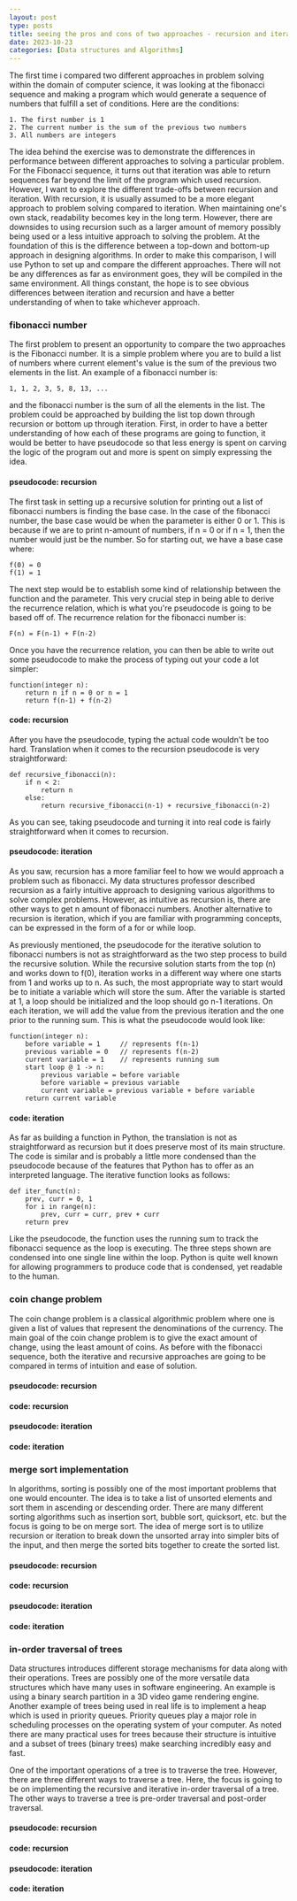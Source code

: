 ```yaml
---
layout: post
type: posts
title: seeing the pros and cons of two approaches - recursion and iteration
date: 2023-10-23
categories: [Data structures and Algorithms]
---
```

The first time i compared two different approaches in problem solving within the domain of computer science, it was looking at the fibonacci sequence and making a program which would generate a sequence of numbers that fulfill a set of conditions.  Here are the conditions:

```
1. The first number is 1
2. The current number is the sum of the previous two numbers
3. All numbers are integers
```

The idea behind the exercise was to demonstrate the differences in performance between different approaches to solving a particular problem.  For the Fibonacci sequence, it turns out that iteration was able to return sequences far beyond the limit of the program which used recursion.  However, I want to explore the different trade-offs between recursion and iteration.  With recursion, it is usually assumed to be a more elegant approach to problem solving compared to iteration.  When maintaining one's own stack, readability becomes key in the long term.  However, there are downsides to using recursion such as a larger amount of memory possibly being used or a less intuitive approach to solving the problem.  At the foundation of this is the difference between a top-down and bottom-up approach in designing algorithms.
In order to make this comparison, I will use Python to set up and compare the different approaches.  There will not be any differences as far as environment goes, they will be compiled in the same environment.  All things constant, the hope is to see obvious differences between iteration and recursion and have a better understanding of when to take whichever approach.

### fibonacci number
The first problem to present an opportunity to compare the two approaches is the Fibonacci number.  It is a simple problem where you are to build a list of numbers where current element's value is the sum of the previous two elements in the list.  An example of a fibonacci number is:
```
1, 1, 2, 3, 5, 8, 13, ...
```
and the fibonacci number is the sum of all the elements in the list.  The problem could be approached by building the list top down through recursion or bottom up through iteration.  First, in order to have a better understanding of how each of these programs are going to function, it would be better to have pseudocode so that less energy is spent on carving the logic of the program out and more is spent on simply expressing the idea.

#### pseudocode: recursion
The first task in setting up a recursive solution for printing out a list of fibonacci numbers is finding the base case.  In the case of the fibonacci number, the base case would be when the parameter is either 0 or 1.  This is because if we are to print n-amount of numbers, if n = 0 or if n = 1, then the number would just be the number.  So for starting out, we have a base case where:
```
f(0) = 0
f(1) = 1
```
The next step would be to establish some kind of relationship between the function and the parameter.  This very crucial step in being able to derive the recurrence relation, which is what you're pseudocode is going to be based off of.  The recurrence relation for the fibonacci number is:
```
F(n) = F(n-1) + F(n-2)
```
Once you have the recurrence relation, you can then be able to write out some pseudocode to make the process of typing out your code a lot simpler:
```
function(integer n):
    return n if n = 0 or n = 1
    return f(n-1) + f(n-2)
```

#### code: recursion
After you have the pseudocode, typing the actual code wouldn't be too hard. Translation when it comes to the recursion pseudocode is very straightforward:

```
def recursive_fibonacci(n):
    if n < 2:
        return n
    else:
        return recursive_fibonacci(n-1) + recursive_fibonacci(n-2)
```
As you can see, taking pseudocode and turning it into real code is fairly straightforward when it comes to recursion.

#### pseudocode: iteration
As you saw, recursion has a more familiar feel to how we would approach a problem such as fibonacci.  My data structures professor described recursion as a fairly intuitive approach to designing various algorithms to solve complex problems.  However, as intuitive as recursion is, there are other ways to get n amount of fibonacci numbers.  Another alternative to recursion is iteration, which if you are familiar with programming concepts, can be expressed in the form of a for or while loop.

As previously mentioned, the pseudocode for the iterative solution to fibonacci numbers is not as straightforward as the two step process to build the recursive solution.  While the recursive solution starts from the top (n) and works down to f(0), iteration works in a different way where one starts from 1 and works up to n.  As such, the most appropriate way to start would be to initiate a variable which will store the sum.  After the variable is started at 1, a loop should be initialized and the loop should go n-1 iterations.  On each iteration, we will add the value from the previous iteration and the one prior to the running sum.  This is what the pseudocode would look like:
```
function(integer n):
    before variable = 1     // represents f(n-1)
    previous variable = 0   // represents f(n-2)
    current variable = 1    // represents running sum
    start loop @ 1 -> n:
        previous variable = before variable
        before variable = previous variable
        current variable = previous variable + before variable
    return current variable
```

#### code: iteration
As far as building a function in Python, the translation is not as straightforward as recursion but it does preserve most of its main structure.  The code is similar and is probably a little more condensed than the pseudocode because of the features that Python has to offer as an interpreted language.  The iterative function looks as follows:
```
def iter_funct(n):
    prev, curr = 0, 1
    for i in range(n):
        prev, curr = curr, prev + curr
    return prev
```
Like the pseudocode, the function uses the running sum to track the fibonacci sequence as the loop is executing.  The three steps shown are condensed into one single line within the loop.  Python is quite well known for allowing programmers to produce code that is condensed, yet readable to the human.  

### coin change problem
The coin change problem is a classical algorithmic problem where one is given a list of values that represent the denominations of the currency.  The main goal of the coin change problem is to give the exact amount of change, using the least amount of coins.  As before with the fibonacci sequence, both the iterative and recursive approaches are going to be compared in terms of intuition and ease of solution.

#### pseudocode: recursion


#### code: recursion

#### pseudocode: iteration

#### code: iteration

### merge sort implementation
In algorithms, sorting is possibly one of the most important problems that one would encounter.  The idea is to take a list of unsorted elements and sort them in ascending or descending order.  There are many different sorting algorithms such as insertion sort, bubble sort, quicksort, etc. but the focus is going to be on merge sort.  The idea of merge sort is to utilize recursion or iteration to break down the unsorted array into simpler bits of the input, and then merge the sorted bits together to create the sorted list.

#### pseudocode: recursion

#### code: recursion

#### pseudocode: iteration

#### code: iteration

### in-order traversal of trees
Data structures introduces different storage mechanisms for data along with their operations.  Trees are possibly one of the more versatile data structures which have many uses in software engineering.  An example is using a binary search partition in a 3D video game rendering engine.  Another example of trees being used in real life is to implement a heap which is used in priority queues.  Priority queues play a major role in scheduling processes on the operating system of your computer.  As noted there are many practical uses for trees because their structure is intuitive and a subset of trees (binary trees) make searching incredibly easy and fast.

One of the important operations of a tree is to traverse the tree.  However, there are three different ways to traverse a tree.  Here, the focus is going to be on implementing the recursive and iterative in-order traversal of a tree.  The other ways to traverse a tree is pre-order traversal and post-order traversal.

#### pseudocode: recursion

#### code: recursion

#### pseudocode: iteration

#### code: iteration